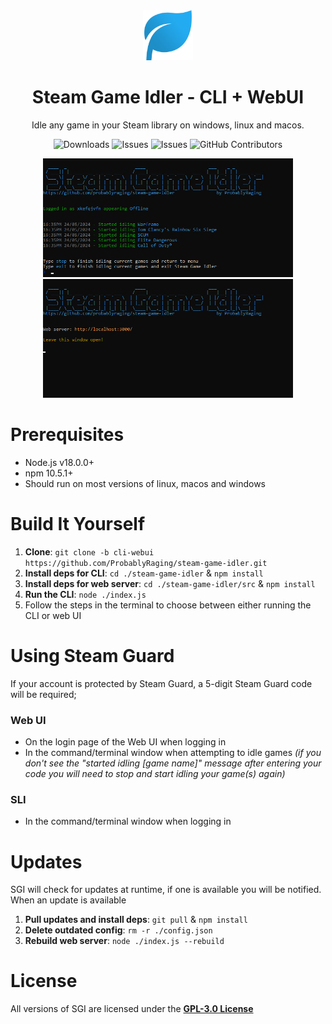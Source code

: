 <div align="center">
  <img src="./assets/logo.png" width='80' alt='Click for larger image' />
  <h1 align="center">Steam Game Idler - CLI + WebUI</h1>
  <p align="center">Idle any game in your Steam library on windows, linux and macos.</p>
<p align="center">
  <img src="https://img.shields.io/github/downloads/probablyraging/steam-game-idler/total?style=for-the-badge&logo=github&color=137eb5" alt="Downloads" />
  <img src="https://img.shields.io/github/issues/probablyraging/steam-game-idler?style=for-the-badge&logo=github&color=137eb5" alt="Issues" />
  <img src="https://img.shields.io/github/issues-pr/probablyraging/steam-game-idler?style=for-the-badge&logo=github&color=137eb5" alt="Issues" />
  <img src="https://img.shields.io/github/contributors/probablyraging/steam-game-idler?style=for-the-badge&logo=github&color=137eb5" alt="GitHub Contributors" />
</p>
</div>
<div align="center" style="margin-top: 10px;">
  <img src="./assets/example1.png" width='400' alt='Click for larger image' />
  <img src="./assets/example2.png" width='400' alt='Click for larger image' />
</div>

# Prerequisites
- Node.js v18.0.0+
- npm 10.5.1+
- Should run on most versions of linux, macos and windows

# Build It Yourself
1. **Clone**: `git clone -b cli-webui https://github.com/ProbablyRaging/steam-game-idler.git`
2. **Install deps for CLI**: `cd ./steam-game-idler` & `npm install`
3. **Install deps for web server**: `cd ./steam-game-idler/src` & `npm install`
4. **Run the CLI**: `node ./index.js`
5. Follow the steps in the terminal to choose between either running the CLI or web UI

# Using Steam Guard
If your account is protected by Steam Guard, a 5-digit Steam Guard code will be required;
### Web UI
- On the login page of the Web UI when logging in
- In the command/terminal window when attempting to idle games *(if you don't see the "started idling [game name]" message after entering your code you will need to stop and start idling your game(s) again)*
### SLI
- In the command/terminal window when logging in

# Updates
SGI will check for updates at runtime, if one is available you will be notified. When an update is available
1. **Pull updates and install deps**: `git pull` & `npm install`
2. **Delete outdated config**: `rm -r ./config.json`
3. **Rebuild web server**: `node ./index.js --rebuild`

# License
All versions of SGI are licensed under the **[GPL-3.0 License](./LICENSE)**